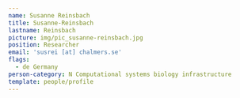 ```yaml
---
name: Susanne Reinsbach
title: Susanne-Reinsbach
lastname: Reinsbach
picture: img/pic_susanne-reinsbach.jpg
position: Researcher
email: 'susrei [at] chalmers.se'
flags:
  - de Germany
person-category: N Computational systems biology infrastructure
template: people/profile
---
```

